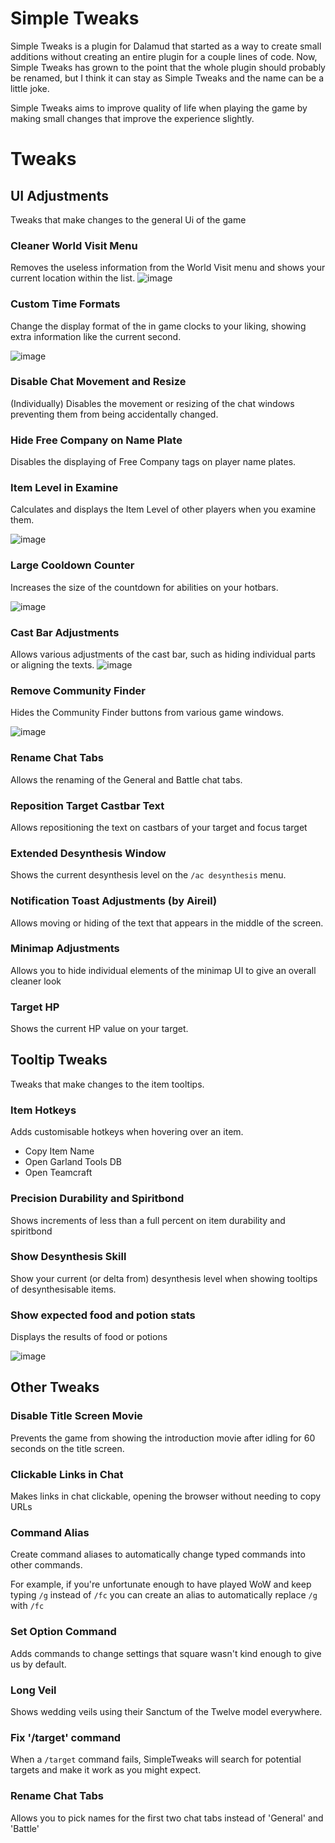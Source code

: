 # Simple Tweaks
Simple Tweaks is a plugin for Dalamud that started as a way to create small additions without creating an entire plugin for a couple lines of code.
Now, Simple Tweaks has grown to the point that the whole plugin should probably be renamed, but I think it can stay as Simple Tweaks and the name can be a little joke.

Simple Tweaks aims to improve quality of life when playing the game by making small changes that improve the experience slightly.

# Tweaks

## UI Adjustments
Tweaks that make changes to the general Ui of the game

### Cleaner World Visit Menu
Removes the useless information from the World Visit menu and shows your current location within the list.
![image](https://i.imgur.com/OphLv2E.png)

### Custom Time Formats
Change the display format of the in game clocks to your liking, showing extra information like the current second.

![image](https://i.imgur.com/xnt1FGO.png)

### Disable Chat Movement and Resize
(Individually) Disables the movement or resizing of the chat windows preventing them from being accidentally changed.

### Hide Free Company on Name Plate
Disables the displaying of Free Company tags on player name plates.

### Item Level in Examine
Calculates and displays the Item Level of other players when you examine them.

![image](https://i.imgur.com/sxpAPRa.png)

### Large Cooldown Counter
Increases the size of the countdown for abilities on your hotbars.

![image](https://i.imgur.com/CQzvEcg.png)

### Cast Bar Adjustments
Allows various adjustments of the cast bar, such as hiding individual parts or aligning the texts.
![image](https://i.imgur.com/83GQnPc.png)

### Remove Community Finder
Hides the Community Finder buttons from various game windows.

![image](https://i.imgur.com/RlMYOyf.png)

### Rename Chat Tabs
Allows the renaming of the General and Battle chat tabs.

### Reposition Target Castbar Text
Allows repositioning the text on castbars of your target and focus target 

### Extended Desynthesis Window
Shows the current desynthesis level on the `/ac desynthesis` menu.

### Notification Toast Adjustments (by Aireil)
Allows moving or hiding of the text that appears in the middle of the screen.

### Minimap Adjustments
Allows you to hide individual elements of the minimap UI to give an overall cleaner look

### Target HP
Shows the current HP value on your target.

## Tooltip Tweaks
Tweaks that make changes to the item tooltips.

### Item Hotkeys
Adds customisable hotkeys when hovering over an item.
- Copy Item Name
- Open Garland Tools DB
- Open Teamcraft

### Precision Durability and Spiritbond
Shows increments of less than a full percent on item durability and spiritbond

### Show Desynthesis Skill
Show your current (or delta from) desynthesis level when showing tooltips of desynthesisable items.

### Show expected food and potion stats
Displays the results of food or potions

![image](https://i.imgur.com/jPeUsv0.png)

## Other Tweaks

### Disable Title Screen Movie
Prevents the game from showing the introduction movie after idling for 60 seconds on the title screen.

### Clickable Links in Chat
Makes links in chat clickable, opening the browser without needing to copy URLs

### Command Alias
Create command aliases to automatically change typed commands into other commands.

For example, if you're unfortunate enough to have played WoW and keep typing `/g` instead of `/fc` you can create an alias to automatically replace `/g` with `/fc`

### Set Option Command
Adds commands to change settings that square wasn't kind enough to give us by default.

### Long Veil
Shows wedding veils using their Sanctum of the Twelve model everywhere.

### Fix '/target' command
When a `/target` command fails, SimpleTweaks will search for potential targets and make it work as you might expect.

### Rename Chat Tabs
Allows you to pick names for the first two chat tabs instead of 'General' and 'Battle'